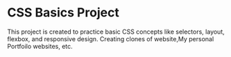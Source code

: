 # CSS Basics Project

This project is created to practice basic CSS concepts like selectors, layout, flexbox, and responsive design.
Creating clones of website,My personal Portfoilo websites, etc.  
